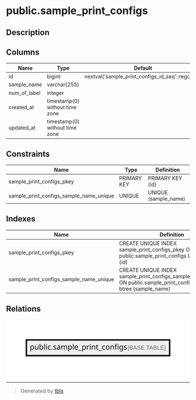 # public.sample_print_configs

## Description

## Columns

| Name         | Type                           | Default                                          | Nullable |
| ------------ | ------------------------------ | ------------------------------------------------ | -------- |
| id           | bigint                         | nextval('sample_print_configs_id_seq'::regclass) | false    |
| sample_name  | varchar(255)                   |                                                  | false    |
| num_of_label | integer                        |                                                  | false    |
| created_at   | timestamp(0) without time zone |                                                  | true     |
| updated_at   | timestamp(0) without time zone |                                                  | true     |

## Constraints

| Name                                    | Type        | Definition           |
| --------------------------------------- | ----------- | -------------------- |
| sample_print_configs_pkey               | PRIMARY KEY | PRIMARY KEY (id)     |
| sample_print_configs_sample_name_unique | UNIQUE      | UNIQUE (sample_name) |

## Indexes

| Name                                    | Definition                                                                                                           |
| --------------------------------------- | -------------------------------------------------------------------------------------------------------------------- |
| sample_print_configs_pkey               | CREATE UNIQUE INDEX sample_print_configs_pkey ON public.sample_print_configs USING btree (id)                        |
| sample_print_configs_sample_name_unique | CREATE UNIQUE INDEX sample_print_configs_sample_name_unique ON public.sample_print_configs USING btree (sample_name) |

## Relations

![er](public.sample_print_configs.svg)

---

> Generated by [tbls](https://github.com/k1LoW/tbls)
